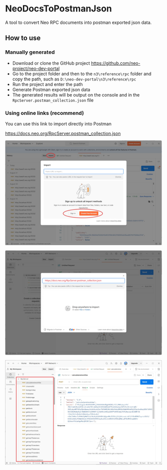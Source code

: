 # NeoDocsToPostmanJson

A tool to convert Neo RPC documents into postman exported json data.

## How to use

### Manually generated

- Download or clone the GitHub project https://github.com/neo-project/neo-dev-portal
- Go to the project folder and then to the `n3\reference\rpc` folder and copy the path,
  such as `D:\neo-dev-portal\n3\reference\rpc`
- Run the project and enter the path
- Generate Postman exported json data
- The generated results will be output on the console and in the `RpcServer.postman_collection.json` file

### Using online links (recommend)

You can use this link to import directly into Postman

https://docs.neo.org/RpcServer.postman_collection.json

![](assets/api_4.jpg)

![](assets/api_5.jpg)

![](assets/api_6.jpg)

